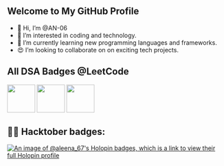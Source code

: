 ## Welcome to My GitHub Profile

- 👋 Hi, I’m @AN-06
- 👀 I’m interested in coding and technology.
- 🌱 I’m currently learning new programming languages and frameworks.
- 😍 I’m looking to collaborate on on exciting tech projects.


<!---
AN-06/AN-06 is a ✨ special ✨ repository because its `README.md` (this file) appears on your GitHub profile.
You can click the Preview link to take a look at your changes.
--->
## All DSA Badges @LeetCode

<img src="https://assets.leetcode.com/static_assets/marketing/2024-50.gif" width="65px"></img>
<img src="https://assets.leetcode.com/static_assets/marketing/2024-100-new.gif" width="65px"></img>
<img src="https://assets.leetcode.com/static_assets/others/Introduction_to_Pandas.gif" width="65px"></img>


## 🐱‍💻 Hacktober badges:

[![An image of @aleena_67's Holopin badges, which is a link to view their full Holopin profile](https://holopin.me/aleena_67)](https://holopin.io/@aleena_67)
